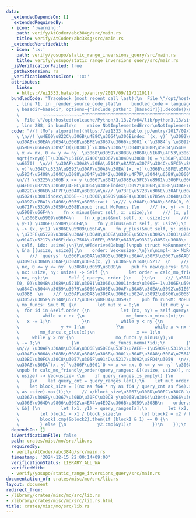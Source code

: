 ```yaml
---
data:
  _extendedDependsOn: []
  _extendedRequiredBy:
  - icon: ':warning:'
    path: verify/AtCoder/abc384g/src/main.rs
    title: verify/AtCoder/abc384g/src/main.rs
  _extendedVerifiedWith:
  - icon: ':x:'
    path: verify/yosupo/static_range_inversions_query/src/main.rs
    title: verify/yosupo/static_range_inversions_query/src/main.rs
  _isVerificationFailed: true
  _pathExtension: rs
  _verificationStatusIcon: ':x:'
  attributes:
    links:
    - https://ei1333.hateblo.jp/entry/2017/09/11/211011)
  bundledCode: "Traceback (most recent call last):\n  File \"/opt/hostedtoolcache/Python/3.13.2/x64/lib/python3.13/site-packages/onlinejudge_verify/documentation/build.py\"\
    , line 71, in _render_source_code_stat\n    bundled_code = language.bundle(stat.path,\
    \ basedir=basedir, options={'include_paths': [basedir]}).decode()\n          \
    \         ~~~~~~~~~~~~~~~^^^^^^^^^^^^^^^^^^^^^^^^^^^^^^^^^^^^^^^^^^^^^^^^^^^^^^^^^^^^^^^^^^\n\
    \  File \"/opt/hostedtoolcache/Python/3.13.2/x64/lib/python3.13/site-packages/onlinejudge_verify/languages/rust.py\"\
    , line 288, in bundle\n    raise NotImplementedError\nNotImplementedError\n"
  code: "//! [Mo's algorithm](https://ei1333.hateblo.jp/entry/2017/09/11/211011) \
    \ \n//! \u4E00\u822C\u306B\u4E8C\u3064\u306Eindex `(x, y)` \u3092\u3068\u308B\u30AF\
    \u30A8\u30EA\u9054\u306B\u5BFE\u3057\u3066\u3001`x`\u3084`y`\u3092+-1\u3059\u308B\
    \u5909\u66F4\u3092`O(\u03B1)`\u3067\u3067\u304D\u308B\u5834\u5408  \n//! `0 <=\
    \ x <= nx, 0 <= y <= ny` \u3068\u3059\u308B\u3068\u5168\u4F53\u3067`O(\u03B1\\\
    sqrt{nxnyQ})`\u3067\u51E6\u7406\u3067\u304D\u308B (Q = \u30AF\u30A8\u30EA\u306E\
    \u6570)  \n//! \u30AF\u30A8\u30EA\u5148\u8AAD\u307F\u304C\u5FC5\u8981  \n//! index`(x,\
    \ y)`\u304C\u533A\u9593\u30AF\u30A8\u30EA`[x, y)`\u306B\u5BFE\u5FDC\u3059\u308B\
    \u5834\u5408\u304C\u3088\u304F\u3042\u308B\u4F7F\u3044\u65B9\u3060\u304C\u3001\
    \n//! \u5225\u306B`x <= y`\u3067\u3042\u308B\u5FC5\u8981\u306F\u306A\u304F\u3001\
    \u4E00\u822C\u306B\u4E8C\u3064\u306Eindex\u3092\u3068\u308B\u30AF\u30A8\u30EA\u5168\
    \u822C\u306B\u4F7F\u3048\u308B\n\n/// \u73FE\u5728\u306E\u30AF\u30A8\u30EA\u306E\
    \u5024\u3001index\u306E+-1\u306E\u5909\u66F4\u3001\u7B54\u3048\u306E\u914D\u5217\
    \u3092\u7BA1\u7406\u3059\u308Btrait  \n/// \u30AF\u30A8\u30EA(0, 0)\u3067\u521D\
    \u671F\u5316\u3059\u308B\npub trait MoFuncs {\n    /// (x, y) -> (x-1, y) \u306E\
    \u5909\u66F4\n    fn x_minus(&mut self, x: usize);\n    /// (x, y) -> (x+1, y)\
    \ \u306E\u5909\u66F4\n    fn x_plus(&mut self, x: usize);\n    /// (x, y) -> (x,\
    \ y-1) \u306E\u5909\u66F4\n    fn y_minus(&mut self, y: usize);\n    /// (x, y)\
    \ -> (x, y+1) \u306E\u5909\u66F4\n    fn y_plus(&mut self, y: usize);\n    ///\
    \ \u73FE\u5728\u306E\u30AF\u30A8\u30EA\u306E\u5024\u3092\u3001\u7B54\u3048\u306E\
    \u914D\u5217\u306Eidx\u756A\u76EE\u306B\u8A18\u9332\u3059\u308B\n    fn memo(&mut\
    \ self, idx: usize);\n}\n\n#[derive(Debug)]\npub struct MoRunner<'a> {\n    querys:\
    \ &'a [(usize, usize)],\n    order: Vec<usize>,\n}\n\nimpl<'a> MoRunner<'a> {\n\
    \    /// `querys` \u306F\u30AA\u30D5\u30E9\u30A4\u30F3\u3067\u8AAD\u307F\u8FBC\
    \u3093\u3060\u30AF\u30A8\u30EA(x, y) \u306E\u914D\u5217  \n    /// `0 <= x <=\
    \ nx, 0 <= y <= ny` \u3068\u3059\u308B\n    pub fn new(querys: &'a [(usize, usize)],\
    \ nx: usize, ny: usize) -> Self {\n        let order = calc_mo_friendly_order(querys,\
    \ nx, ny);\n        Self { querys, order }\n    }\n\n    /// \u30AF\u30A8\u30EA\
    (0, 0)\u304B\u3089\u521D\u3081\u3066\u3001index\u306E+-1\u306E\u5909\u66F4\u3092\
    \u884C\u3044\u3059\u3079\u3066\u306E\u30AF\u30A8\u30EA\u3092\u51E6\u7406\u3059\
    \u308B  \n    /// \u30AF\u30A8\u30EA\u306E\u5024\u3092\u9806\u306B\u4FDD\u6301\
    \u3057\u305F\u914D\u5217\u3092\u8FD4\u3059\n    pub fn run<M: MoFuncs>(&self,\
    \ mo_funcs: &mut M) {\n        let mut x = 0;\n        let mut y = 0;\n      \
    \  for id in &self.order {\n            let (nx, ny) = self.querys[*id];\n   \
    \         while x > nx {\n                mo_funcs.x_minus(x);\n             \
    \   x -= 1;\n            }\n            while y < ny {\n                mo_funcs.y_plus(y);\n\
    \                y += 1;\n            }\n            while x < nx {\n        \
    \        mo_funcs.x_plus(x);\n                x += 1;\n            }\n       \
    \     while y > ny {\n                mo_funcs.y_minus(y);\n                y\
    \ -= 1;\n            }\n            mo_funcs.memo(*id);\n        }\n    }\n}\n\
    \n/// \u30AF\u30A8\u30EA\u306E\u5DE6\u53F3\u7AEF+-1\u5909\u5316\u304C\u5C11\u306A\
    \u304F\u306A\u308B\u3088\u3046\u306B\u3001\u30AF\u30A8\u30EA\u756A\u53F7[0,1,...Q)\u3092\
    \u30BD\u30FC\u30C8\u3057\u305F\u914D\u5217\u3092\u8FD4\u3059  \n/// \u5404\u30AF\
    \u30A8\u30EA`(x, y)`\u306F\u3001`0 <= x <= nx, 0 <= y <= ny` \u3068\u3059\u308B\
    \npub fn calc_mo_friendly_order(query_ranges: &[(usize, usize)], nx: usize, ny:\
    \ usize) -> Vec<usize> {\n    if query_ranges.is_empty() {\n        return vec![];\n\
    \    }\n    let query_cnt = query_ranges.len();\n    let mut order = (0..query_cnt).collect::<Vec<_>>();\n\
    \    let block_size = ((nx as f64 * ny as f64 / query_cnt as f64).sqrt().ceil()\
    \ as usize).max(1);\n    // x/block_size\u3067\u30BD\u30FC\u30C8 \u305D\u306E\u4E2D\
    \u3067\u306Fy\u3067\u30BD\u30FC\u30C8 y\u306B\u3064\u3044\u3066\u306F\u6607\u9806\
    \u3068\u964D\u9806\u3092\u4EA4\u4E92\u306B\u3059\u308B\n    order.sort_unstable_by(|&a,\
    \ &b| {\n        let (x1, y1) = query_ranges[a];\n        let (x2, y2) = query_ranges[b];\n\
    \        let block1 = x1 / block_size;\n        let block2 = x2 / block_size;\n\
    \        block1.cmp(&block2).then(if (block1 & 1) == 0 {\n            y1.cmp(&y2)\n\
    \        } else {\n            y2.cmp(&y1)\n        })\n    });\n    order\n}\n"
  dependsOn: []
  isVerificationFile: false
  path: crates/misc/mo/src/lib.rs
  requiredBy:
  - verify/AtCoder/abc384g/src/main.rs
  timestamp: '2024-12-15 22:00:14+09:00'
  verificationStatus: LIBRARY_ALL_WA
  verifiedWith:
  - verify/yosupo/static_range_inversions_query/src/main.rs
documentation_of: crates/misc/mo/src/lib.rs
layout: document
redirect_from:
- /library/crates/misc/mo/src/lib.rs
- /library/crates/misc/mo/src/lib.rs.html
title: crates/misc/mo/src/lib.rs
---
```


